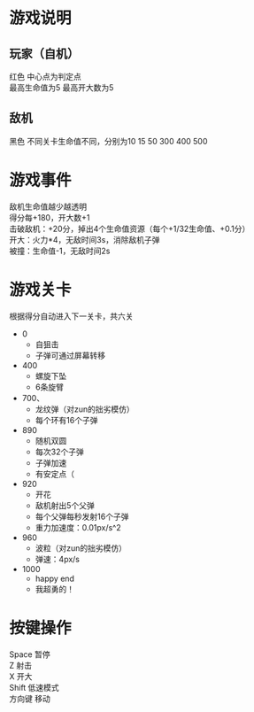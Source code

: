 # 游戏说明
## 玩家（自机）
红色 中心点为判定点   
最高生命值为5
最高开大数为5
## 敌机
黑色
不同关卡生命值不同，分别为10 15 50 300 400 500 
# 游戏事件
敌机生命值越少越透明  
得分每+180，开大数+1  
击破敌机：+20分，掉出4个生命值资源（每个+1/32生命值、+0.1分）  
开大：火力*4，无敌时间3s，消除敌机子弹  
被撞：生命值-1，无敌时间2s 
# 游戏关卡
根据得分自动进入下一关卡，共六关
- 0
  - 自狙击
  - 子弹可通过屏幕转移
- 400
  - 螺旋下坠
  - 6条旋臂
- 700、
  - 龙纹弹（对zun的拙劣模仿）
  - 每个环有16个子弹
- 890
  - 随机双圆
  - 每次32个子弹
  - 子弹加速
  - 有安定点（
- 920
  - 开花
  - 敌机射出5个父弹
  - 每个父弹每秒发射16个子弹
  - 重力加速度：0.01px/s^2
- 960
  - 波粒（对zun的拙劣模仿）
  - 弹速：4px/s
- 1000
  - happy end
  - 我超勇的！
# 按键操作
Space 暂停  
Z 射击  
X 开大  
Shift 低速模式  
方向键 移动
